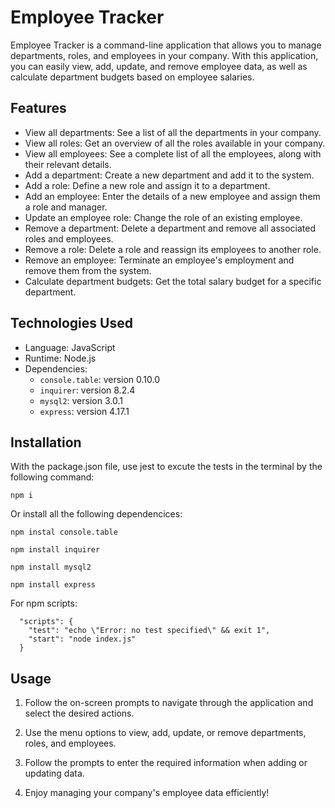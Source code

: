 # Employee Tracker

Employee Tracker is a command-line application that allows you to manage departments, roles, and employees in your company. With this application, you can easily view, add, update, and remove employee data, as well as calculate department budgets based on employee salaries.

## Features

- View all departments: See a list of all the departments in your company.
- View all roles: Get an overview of all the roles available in your company.
- View all employees: See a complete list of all the employees, along with their relevant details.
- Add a department: Create a new department and add it to the system.
- Add a role: Define a new role and assign it to a department.
- Add an employee: Enter the details of a new employee and assign them a role and manager.
- Update an employee role: Change the role of an existing employee.
- Remove a department: Delete a department and remove all associated roles and employees.
- Remove a role: Delete a role and reassign its employees to another role.
- Remove an employee: Terminate an employee's employment and remove them from the system.
- Calculate department budgets: Get the total salary budget for a specific department.

## Technologies Used

- Language: JavaScript
- Runtime: Node.js
- Dependencies:
  - `console.table`: version 0.10.0
  - `inquirer`: version 8.2.4
  - `mysql2`: version 3.0.1
  - `express`: version 4.17.1

## Installation

With the package.json file, use jest to excute the tests in the terminal by the following command:
```
npm i
```

Or install all the following dependencices:
```
npm instal console.table

npm install inquirer

npm install mysql2

npm install express
```
For npm scripts:
```
  "scripts": {
    "test": "echo \"Error: no test specified\" && exit 1",
    "start": "node index.js"
  }
```
## Usage

1. Follow the on-screen prompts to navigate through the application and select the desired actions.

2. Use the menu options to view, add, update, or remove departments, roles, and employees.

3. Follow the prompts to enter the required information when adding or updating data.

4. Enjoy managing your company's employee data efficiently!